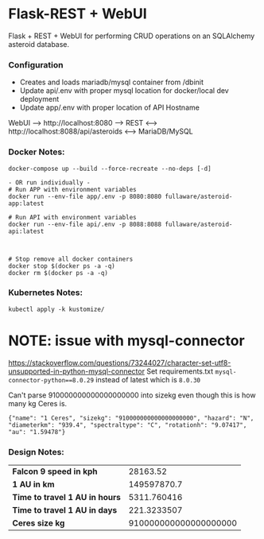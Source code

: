 # Flask-REST + WebUI
Flask + REST + WebUI for performing CRUD operations on an SQLAlchemy asteroid database.

### Configuration
* Creates and loads mariadb/mysql container from /dbinit
* Update api/.env with proper mysql location for docker/local dev deployment
* Update app/.env with proper location of API Hostname

WebUI --> http://localhost:8080 --> REST <--> http://localhost:8088/api/asteroids <--> MariaDB/MySQL

### Docker Notes:
```console
docker-compose up --build --force-recreate --no-deps [-d]

- OR run individually - 
# Run APP with environment variables
docker run --env-file app/.env -p 8080:8080 fullaware/asteroid-app:latest

# Run API with environment variables
docker run --env-file api/.env -p 8088:8088 fullaware/asteroid-api:latest



# Stop remove all docker containers
docker stop $(docker ps -a -q)
docker rm $(docker ps -a -q)
```

### Kubernetes Notes:
```console
kubectl apply -k kustomize/

```

# NOTE: issue with mysql-connector
https://stackoverflow.com/questions/73244027/character-set-utf8-unsupported-in-python-mysql-connector
Set requirements.txt `mysql-connector-python==8.0.29` instead of latest which is `8.0.30`


Can't parse 910000000000000000000 into sizekg even though this is how many kg Ceres is.
```
{"name": "1 Ceres", "sizekg": "910000000000000000000", "hazard": "N", "diameterkm": "939.4", "spectraltype": "C", "rotationh": "9.07417", "au": "1.59478"} 
```


### Design Notes:

|                                  |                       |
|----------------------------------|-----------------------|
| **Falcon 9 speed in kph**        | 28163.52              |
| **1 AU in km**                   | 149597870.7           |
| **Time to travel 1 AU in hours** | 5311.760416           |
| **Time to travel 1 AU in days**  | 221.3233507           |
| **Ceres size kg**                | 910000000000000000000 |
